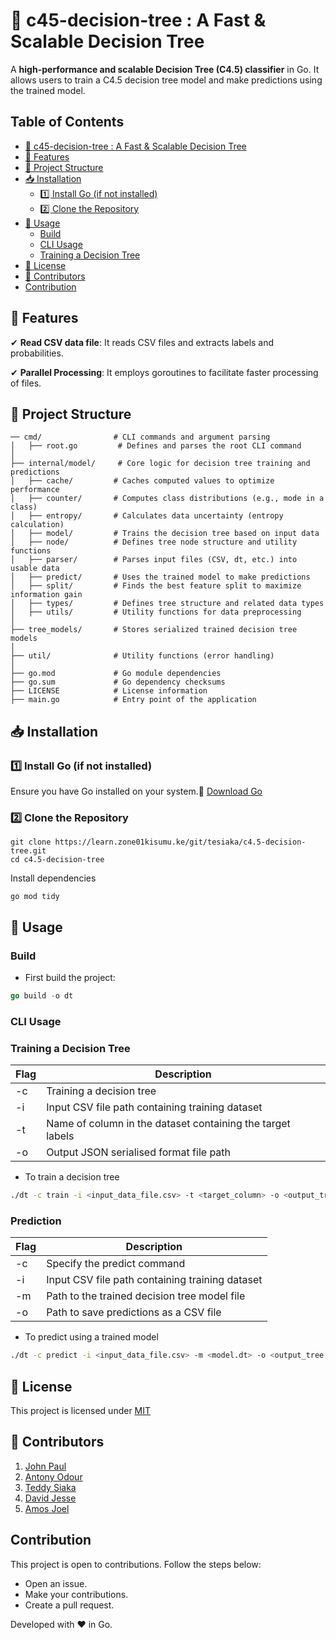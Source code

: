 # 📌 c45-decision-tree : A Fast & Scalable Decision Tree

 A **high-performance and scalable Decision Tree (C4.5) classifier** in Go. It allows users to train a C4.5 decision tree model and make predictions using the trained model.

## Table of Contents

- [📌 c45-decision-tree : A Fast & Scalable Decision Tree](#-c45-decision-tree--a-fast--scalable-decision-tree)
- [🚀 Features](#-features)
- [📂 Project Structure](#-project-structure)
- [📥 Installation](#-installation)
    - [1️⃣ Install Go (if not installed)](#1️⃣-install-go-if-not-installed)
    - [2️⃣ Clone the Repository](#2️⃣-clone-the-repository)
- [🔧 Usage](#-usage)
    - [Build](#build)
    - [CLI Usage](#cli-usage)
    - [Training a Decision Tree](#training-a-decision-tree)
- [📜 License](#-license)
- [🙌 Contributors](#-contributors)
- [ Contribution](#-contributors)

## 🚀 Features

✔ **Read CSV data file**: It reads CSV files and extracts labels and probabilities.

✔ **Parallel Processing**: It employs goroutines to facilitate faster processing of files.

## 📂 Project Structure

```plaintext
── cmd/                # CLI commands and argument parsing
│   ├── root.go         # Defines and parses the root CLI command
│
├── internal/model/     # Core logic for decision tree training and predictions
│   ├── cache/         # Caches computed values to optimize performance
│   ├── counter/       # Computes class distributions (e.g., mode in a class)
│   ├── entropy/       # Calculates data uncertainty (entropy calculation)
│   ├── model/         # Trains the decision tree based on input data
│   ├── node/          # Defines tree node structure and utility functions
│   ├── parser/        # Parses input files (CSV, dt, etc.) into usable data
│   ├── predict/       # Uses the trained model to make predictions
│   ├── split/         # Finds the best feature split to maximize information gain
│   ├── types/         # Defines tree structure and related data types
│   ├── utils/         # Utility functions for data preprocessing
│
├── tree_models/       # Stores serialized trained decision tree models
│
├── util/              # Utility functions (error handling)
│
├── go.mod             # Go module dependencies
├── go.sum             # Go dependency checksums
├── LICENSE            # License information
├── main.go            # Entry point of the application
```

## 📥 Installation

### **1️⃣ Install Go (if not installed)**

Ensure you have Go installed on your system.🔗 [Download Go](https://golang.org/dl/)

### **2️⃣ Clone the Repository**

```shellscript
git clone https://learn.zone01kisumu.ke/git/tesiaka/c4.5-decision-tree.git
cd c4.5-decision-tree
```

Install dependencies

```shellscript
go mod tidy
```

## 🔧 Usage

### Build

- First build the project:

```go
go build -o dt
```

### CLI Usage

### Training a Decision Tree

| Flag | Description
|-----|-----
| -c | Training a decision tree
| -i | Input CSV file path containing training dataset
| -t | Name of column in the dataset containing the target labels
| -o | Output JSON serialised format file path

- To train a decision tree

```bash
./dt -c train -i <input_data_file.csv> -t <target_column> -o <output_tree.dt>
```

### Prediction

| Flag | Description
|-----|-----
| -c | Specify the predict command
| -i | Input CSV file path containing training dataset
| -m | Path to the trained decision tree model file
| -o | Path to save predictions as a CSV file

- To predict using a trained model

```bash
./dt -c predict -i <input_data_file.csv> -m <model.dt> -o <output_tree.csv>
```

## 📜 License

This project is licensed under [MIT](https://learn.zone01kisumu.ke/git/tesiaka/c4.5-decision-tree/src/branch/main/LICENSE)

## 🙌 Contributors

1. [John Paul](https://github.com/nyunja)
2. [Antony Odour](https://github.com/oduortoni)
3. [Teddy Siaka](https://github.com/Siak385)
4. [David Jesse](https://github.com/DavJesse)
5. [Amos Joel](https://github.com/Murzuqisah)

## Contribution

This project is open to contributions. Follow the steps below:

- Open an issue.
- Make your contributions.
- Create a pull request.

Developed with ❤️ in Go.